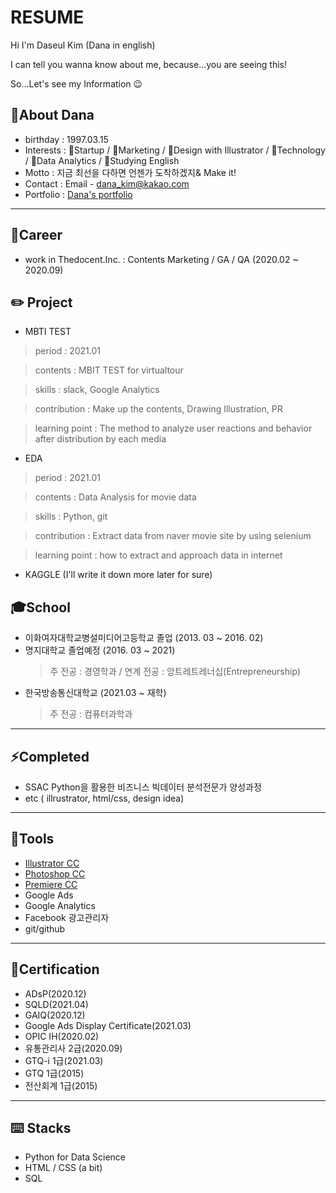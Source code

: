 # RESUME

Hi I'm Daseul Kim (Dana in english)

I can tell you wanna know about me, because...you are seeing this!

So...Let's see my Information 😉 

## 👋About Dana
- birthday : 1997.03.15
- Interests :
:hatching_chick:Startup / :mag_right:Marketing / :balloon:Design with Illustrator /
:iphone:Technology / :file_folder:Data Analytics / :ledger:Studying English
- Motto : 지금 최선을 다하면 언젠가 도착하겠지& Make it!
- Contact : Email - dana_kim@kakao.com
- Portfolio : [Dana's portfolio](https://bit.ly/3dl9Cmg) 
---
## 👯Career
- work in Thedocent.Inc. : Contents Marketing / GA / QA (2020.02 ~ 2020.09)

## ✏️ Project
- MBTI TEST
> period : 2021.01

> contents : MBIT TEST for virtualtour

> skills : slack, Google Analytics

> contribution : Make up the contents, Drawing Illustration, PR

> learning point : The method to analyze user reactions and behavior after distribution by each media
- EDA
> period : 2021.01

> contents : Data Analysis for movie data

> skills : Python, git

> contribution : Extract data from naver movie site by using selenium

> learning point : how to extract and approach data in internet 
- KAGGLE
(I'll write it down more later for sure)


## 🎓School
- 이화여자대학교병설미디어고등학교 졸업 (2013. 03 ~ 2016. 02)
- 명지대학교  졸업예정  (2016. 03 ~ 2021)
  > 주 전공 : 경영학과  / 연계  전공 : 앙트레트레너십(Entrepreneurship)
- 한국방송통신대학교 (2021.03 ~ 재학)
  > 주 전공 : 컴퓨터과학과
---
## ⚡Completed
- SSAC Python을 활용한 비즈니스 빅데이터 분석전문가 양성과정
- etc ( illrustrator, html/css, design idea)

---
## 🔧Tools 

- [Illustrator CC](https://www.notion.so/65407a4e3314406c849976cfe276d646?v=c88d697197134fa3ace5880c5af2ba4e)
- [Photoshop CC](https://www.notion.so/f9e336de0222401a8c255a58177293b5?v=3e6a97f52a874f719fbeaba0684d6e00)
- [Premiere CC](https://www.notion.so/ebb8cf54f3aa41c5939332c08288ee58?v=2e1c63f608b1400284a609a8b8aa2b82)
- Google Ads
- Google Analytics
- Facebook 광고관리자
- git/github

---
## 🌱Certification
- ADsP(2020.12)
- SQLD(2021.04)
- GAIQ(2020.12)
- Google Ads Display Certificate(2021.03)
- OPIC IH(2020.02)
- 유통관리사 2급(2020.09)
- GTQ-i 1급(2021.03)
- GTQ 1급(2015)
- 전산회계 1급(2015)

---
## ⌨️ Stacks

- Python for Data Science
- HTML / CSS (a bit)
- SQL
